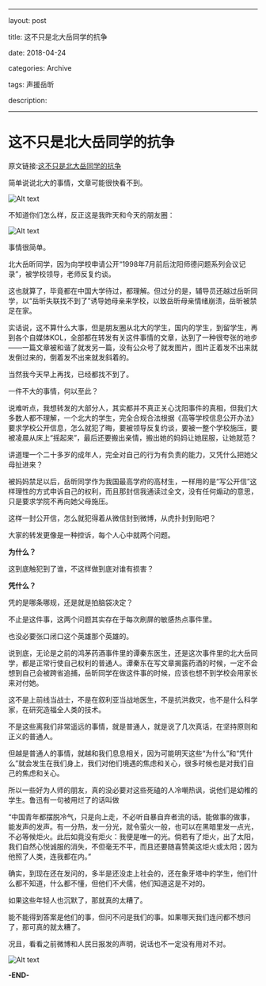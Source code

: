 
---

layout: post

title: 这不只是北大岳同学的抗争

date: 2018-04-24

categories: Archive

tags: 声援岳昕 

description:

---

# 这不只是北大岳同学的抗争

原文链接:[这不只是北大岳同学的抗争](https://mp.weixin.qq.com/s/WcacklaCwEO3XeIP7W4HeA)

简单说说北大的事情，文章可能很快看不到。

![Alt text](https://i.loli.net/2018/04/24/5adf4462336ad.jpg)

不知道你们怎么样，反正这是我昨天和今天的朋友圈：

![Alt text](https://i.loli.net/2018/04/24/5adf447e7ac55.jpg)

事情很简单。


北大岳昕同学，因为向学校申请公开“1998年7月前后沈阳师德问题系列会议记录”，被学校领导，老师反复约谈。

这也就算了，毕竟都在中国大学待过，都理解。但过分的是，辅导员还越过岳昕同学，以“岳昕失联找不到了”诱导她母亲来学校，以致岳昕母亲情绪崩溃，岳昕被禁足在家。

实话说，这不算什么大事，但是朋友圈从北大的学生，国内的学生，到留学生，再到各个自媒体KOL，全部都在转发有关这件事情的文章，达到了一种很夸张的地步——一篇文章被和谐了就发另一篇，没有公众号了就发图片，图片正着发不出来就发倒过来的，倒着发不出来就发斜着的。

当然我今天早上再找，已经都找不到了。

一件不大的事情，何以至此？

说难听点，我想转发的大部分人，其实都并不真正关心沈阳事件的真相，但我们大多数人都不理解，一个北大的学生，完全合规合法根据《高等学校信息公开办法》要求学校公开信息，怎么就犯了晦，要被领导反复约谈，要被一整个学校施压，要被凌晨从床上“摇起来”，最后还要搬出亲情，搬出她的妈妈让她屈服，让她就范？

讲道理一个二十多岁的成年人，完全对自己的行为有负责的能力，又凭什么把她父母扯进来？

被妈妈禁足以后，岳昕同学作为我国最高学府的高材生，一样用的是“写公开信”这样理性的方式申诉自己的权利，而且那封信我通读过全文，没有任何煽动的意思，只是要求学院不再向她父母施压。

这样一封公开信，怎么就犯得着从微信封到微博，从虎扑封到贴吧？

大家的转发更像是一种控诉，每个人心中就两个问题。

**为什么？**

这到底触犯到了谁，不这样做到底对谁有损害？

**凭什么？**

凭的是哪条哪规，还是就是拍脑袋决定？

不止是这件事，这两个问题其实存在于每次刷屏的敏感热点事件里。

也没必要张口闭口这个英雄那个英雄的。

说到底，无论是之前的鸿茅药酒事件里的谭秦东医生，还是这次事件里的北大岳同学，都是正常行使自己权利的普通人。谭秦东在写文章揭露药酒的时候，一定不会想到自己会被跨省追捕，岳昕同学在做这件事的时候，应该也想不到学校会用家长来对付她。

这不是上前线当战士，不是在叙利亚当战地医生，不是抗洪救灾，也不是什么科学家，在研究造福全人类的技术。

不是这些离我们非常遥远的事情，就是普通人，就是说了几次真话，在坚持原则和正义的普通人。

但越是普通人的事情，就越和我们息息相关，因为可能明天这些“为什么”和“凭什么”就会发生在我们身上，我们对他们境遇的焦虑和关心，很多时候也是对我们自己的焦虑和关心。

所以一些好为人师的朋友，真的没必要对这些死磕的人冷嘲热讽，说他们是幼稚的学生。鲁迅有一句被用烂了的话叫做

“中国青年都摆脱冷气，只是向上走，不必听自暴自弃者流的话。能做事的做事，能发声的发声。有一分热，发一分光，就令萤火一般，也可以在黑暗里发一点光，不必等候炬火。此后如竟没有炬火：我便是唯一的光。倘若有了炬火，出了太阳，我们自然心悦诚服的消失，不但毫无不平，而且还要随喜赞美这炬火或太阳；因为他照了人类，连我都在内。”

确实，到现在还在发问的，多半是还没走上社会的，还在象牙塔中的学生，他们什么都不知道，什么都不懂，但他们不犬儒，他们知道这是不对的。

如果这些年轻人也沉默了，那就真的太糟了。

能不能得到答案是他们的事，但问不问是我们的事。如果哪天我们连问都不想问了，那可真的就太糟了。

况且，看看之前微博和人民日报发的声明，说话也不一定没有用对不对。

![Alt text](https://i.loli.net/2018/04/24/5adf44c4d2a0e.jpg)

**-END-**
